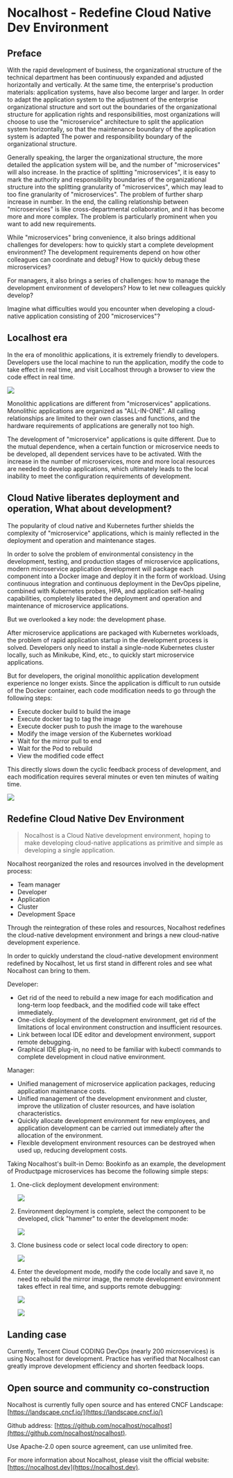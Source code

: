 # Nocalhost - Redefine Cloud Native Dev Environment

## Preface

With the rapid development of business, the organizational structure of the technical department has been continuously expanded and adjusted horizontally and vertically. At the same time, the enterprise's production materials: application systems, have also become larger and larger. In order to adapt the application system to the adjustment of the enterprise organizational structure and sort out the boundaries of the organizational structure for application rights and responsibilities, most organizations will choose to use the "microservice" architecture to split the application system horizontally, so that the maintenance boundary of the application system is adapted The power and responsibility boundary of the organizational structure.

Generally speaking, the larger the organizational structure, the more detailed the application system will be, and the number of "microservices" will also increase. In the practice of splitting "microservices", it is easy to mark the authority and responsibility boundaries of the organizational structure into the splitting granularity of "microservices", which may lead to too fine granularity of "microservices". The problem of further sharp increase in number. In the end, the calling relationship between "microservices" is like cross-departmental collaboration, and it has become more and more complex. The problem is particularly prominent when you want to add new requirements.

While "microservices" bring convenience, it also brings additional challenges for developers: how to quickly start a complete development environment? The development requirements depend on how other colleagues can coordinate and debug? How to quickly debug these microservices?

For managers, it also brings a series of challenges: how to manage the development environment of developers? How to let new colleagues quickly develop?

Imagine what difficulties would you encounter when developing a cloud-native application consisting of 200 "microservices"?

## Localhost era

In the era of monolithic applications, it is extremely friendly to developers. Developers use the local machine to run the application, modify the code to take effect in real time, and visit Localhost through a browser to view the code effect in real time.

[ ![](../../assets/images/blog/en/1-1.png) ](../assets/images/blog/en/1-1.png)

Monolithic applications are different from "microservices" applications. Monolithic applications are organized as "ALL-IN-ONE". All calling relationships are limited to their own classes and functions, and the hardware requirements of applications are generally not too high.

The development of "microservice" applications is quite different. Due to the mutual dependence, when a certain function or microservice needs to be developed, all dependent services have to be activated. With the increase in the number of microservices, more and more local resources are needed to develop applications, which ultimately leads to the local inability to meet the configuration requirements of development.

## Cloud Native liberates deployment and operation, What about development?

The popularity of cloud native and Kubernetes further shields the complexity of "microservice" applications, which is mainly reflected in the deployment and operation and maintenance stages.

In order to solve the problem of environmental consistency in the development, testing, and production stages of microservice applications, modern microservice application development will package each component into a Docker image and deploy it in the form of workload. Using continuous integration and continuous deployment in the DevOps pipeline, combined with Kubernetes probes, HPA, and application self-healing capabilities, completely liberated the deployment and operation and maintenance of microservice applications.

But we overlooked a key node: the development phase.

After microservice applications are packaged with Kubernetes workloads, the problem of rapid application startup in the development process is solved. Developers only need to install a single-node Kubernetes cluster locally, such as Minikube, Kind, etc., to quickly start microservice applications.

But for developers, the original monolithic application development experience no longer exists. Since the application is difficult to run outside of the Docker container, each code modification needs to go through the following steps:

* Execute docker build to build the image
* Execute docker tag to tag the image
* Execute docker push to push the image to the warehouse
* Modify the image version of the Kubernetes workload
* Wait for the mirror pull to end
* Wait for the Pod to rebuild
* View the modified code effect

This directly slows down the cyclic feedback process of development, and each modification requires several minutes or even ten minutes of waiting time.

[ ![](../../assets/images/blog/en/1-2.png) ](../assets/images/blog/en/1-2.png)

## Redefine Cloud Native Dev Environment

> Nocalhost is a Cloud Native development environment, hoping to make developing cloud-native applications as primitive and simple as developing a single application.

Nocalhost reorganized the roles and resources involved in the development process:

* Team manager
* Developer
* Application
* Cluster
* Development Space

Through the reintegration of these roles and resources, Nocalhost redefines the cloud-native development environment and brings a new cloud-native development experience.

In order to quickly understand the cloud-native development environment redefined by Nocalhost, let us first stand in different roles and see what Nocalhost can bring to them.

Developer:

* Get rid of the need to rebuild a new image for each modification and long-term loop feedback, and the modified code will take effect immediately.
* One-click deployment of the development environment, get rid of the limitations of local environment construction and insufficient resources.
* Link between local IDE editor and development environment, support remote debugging.
* Graphical IDE plug-in, no need to be familiar with kubectl commands to complete development in cloud native environment.

Manager:

* Unified management of microservice application packages, reducing application maintenance costs.
* Unified management of the development environment and cluster, improve the utilization of cluster resources, and have isolation characteristics.
* Quickly allocate development environment for new employees, and application development can be carried out immediately after the allocation of the environment.
* Flexible development environment resources can be destroyed when used up, reducing development costs.

Taking Nocalhost's built-in Demo: Bookinfo as an example, the development of Productpage microservices has become the following simple steps:

1. One-click deployment development environment:

    [ ![](../../assets/images/blog/en/1-3.png) ](../assets/images/blog/en/1-3.png)

2. Environment deployment is complete, select the component to be developed, click "hammer" to enter the development mode:

    [ ![](../../assets/images/blog/en/1-4.png) ](../assets/images/blog/en/1-4.png)

3. Clone business code or select local code directory to open:

    [ ![](../../assets/images/blog/en/1-5.png) ](../assets/images/blog/en/1-5.png)

4. Enter the development mode, modify the code locally and save it, no need to rebuild the mirror image, the remote development environment takes effect in real time, and supports remote debugging:

    [ ![](../../assets/images/blog/en/1-6.png) ](../assets/images/blog/en/1-6.png)

    [ ![](../../assets/images/blog/en/1-7.png) ](../assets/images/blog/en/1-7.png)

## Landing case

Currently, Tencent Cloud CODING DevOps (nearly 200 microservices) is using Nocalhost for development. Practice has verified that Nocalhost can greatly improve development efficiency and shorten feedback loops.

## Open source and community co-construction

Nocalhost is currently fully open source and has entered CNCF Landscape: [https://landscape.cncf.io/](https://landscape.cncf.io/)

Github address: [https://github.com/nocalhost/nocalhost](https://github.com/nocalhost/nocalhost).

Use Apache-2.0 open source agreement, can use unlimited free.

For more information about Nocalhost, please visit the official website: [https://nocalhost.dev](https://nocalhost.dev).